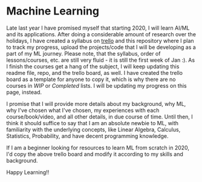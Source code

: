 # Machine Learning
Late last year I have promised myself that starting 2020, I will learn AI/ML and its applications. After doing a considerable amount of research over the holidays, I have created a syllabus on [trello](https://trello.com/b/WTAfa9fW) and this repository where I plan to track my progress, upload the projects/code that I will be developing as a part of my ML journey. Please note, that the syllabus, order of lessons/courses, etc. are still very fluid - it is still the first week of Jan :). As I finish the courses get a hang of the subject, I will keep updating this readme file, repo, and the trello board, as well. I have created the trello board as a template for anyone to copy it, which is why there are no courses in *WIP* or *Completed* lists. I will be updating my progress on this page, instead.

I promise that I will provide more details about my background, why ML, why I've chosen what I've chosen, my experiences with each course/book/video, and all other details, in due course of time. Until then, I think it should suffice to say that I am an absolute newbie to ML, with familiarity with the underlying concepts, like Linear Algebra, Calculus, Statistics, Probability, and have decent programming knowledge.

If I am a beginner looking for resources to learn ML from scratch in 2020, I'd copy the above trello board and modify it according to my skills and background.

Happy Learning!!
